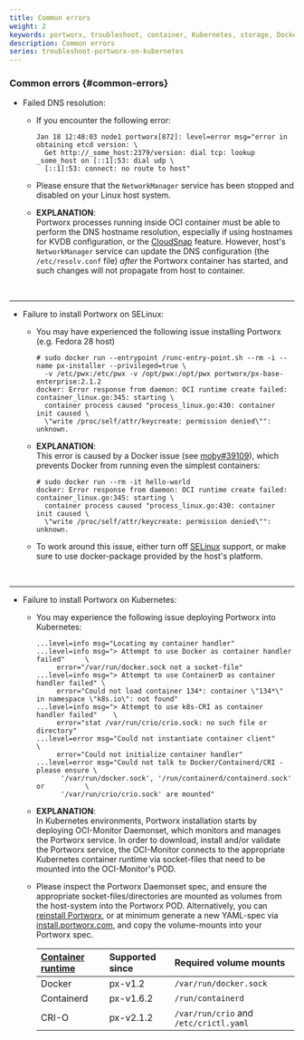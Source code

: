 ```yaml
---
title: Common errors
weight: 2
keywords: portworx, troubleshoot, container, Kubernetes, storage, Docker, k8s, pv, persistent disk, debug
description: Common errors
series: troubleshoot-portworx-on-kubernetes
---
```


### Common errors {#common-errors}

* Failed DNS resolution:
  * If you encounter the following error:

    ```
    Jan 18 12:48:03 node1 portworx[872]: level=error msg="error in obtaining etcd version: \
      Get http://_some_host:2379/version: dial tcp: lookup _some_host on [::1]:53: dial udp \
      [::1]:53: connect: no route to host"
    ```

  * Please ensure that the `NetworkManager` service has been stopped and disabled on your Linux host system.
  * **EXPLANATION**:<br/> Portworx processes running inside OCI container must be able to perform the DNS hostname resolution,
    especially if using hostnames for KVDB configuration, or the [CloudSnap](/reference/cli/cloud-snaps/) feature.
    However, host's `NetworkManager` service can update the DNS configuration (the `/etc/resolv.conf` file) _after_
    the Portworx container has started, and such changes will not propagate from host to container.
<br/>

---

* Failure to install Portworx on SELinux:
  * You may have experienced the following issue installing Portworx  (e.g. Fedora 28 host)

    ```
    # sudo docker run --entrypoint /runc-entry-point.sh --rm -i --name px-installer --privileged=true \
      -v /etc/pwx:/etc/pwx -v /opt/pwx:/opt/pwx portworx/px-base-enterprise:2.1.2
    docker: Error response from daemon: OCI runtime create failed: container_linux.go:345: starting \
      container process caused "process_linux.go:430: container init caused \
      \"write /proc/self/attr/keycreate: permission denied\"": unknown.
    ```

  * **EXPLANATION**:<br/> This error is caused by a Docker issue (see [moby#39109](https://github.com/moby/moby/issues/39109)),
    which prevents Docker from running even the simplest containers:

    ```
    # sudo docker run --rm -it hello-world
    docker: Error response from daemon: OCI runtime create failed: container_linux.go:345: starting \
      container process caused "process_linux.go:430: container init caused \
      \"write /proc/self/attr/keycreate: permission denied\"": unknown.
    ```

  * To work around this issue, either turn off [SELinux](https://en.wikipedia.org/wiki/Security-Enhanced_Linux)
    support, or make sure to use docker-package provided by the host's platform.
<br/>

---

* Failure to install Portworx on Kubernetes:
  * You may experience the following issue deploying Portworx into Kubernetes:

    ```
    ...level=info msg="Locating my container handler"
    ...level=info msg="> Attempt to use Docker as container handler failed"     \
         error="/var/run/docker.sock not a socket-file"
    ...level=info msg="> Attempt to use ContainerD as container handler failed" \
         error="Could not load container 134*: container \"134*\" in namespace \"k8s.io\": not found"
    ...level=info msg="> Attempt to use k8s-CRI as container handler failed"    \
         error="stat /var/run/crio/crio.sock: no such file or directory"
    ...level=error msg="Could not instantiate container client"                 \
         error="Could not initialize container handler"
    ...level=error msg="Could not talk to Docker/Containerd/CRI - please ensure \
          '/var/run/docker.sock', '/run/containerd/containerd.sock' or          \
          '/var/run/crio/crio.sock' are mounted"
    ```

  * **EXPLANATION**:<br/> In Kubernetes environments, Portworx installation starts by deploying OCI-Monitor Daemonset,
    which monitors and manages the Portworx service.
    In order to download, install and/or validate the Portworx service, the OCI-Monitor connects to the appropriate
    Kubernetes container runtime via socket-files that need to be mounted into the OCI-Monitor's POD.
  * Please inspect the Portworx Daemonset spec, and ensure the appropriate socket-files/directories are mounted as volumes
    from the host-system into the Portworx POD.
    Alternatively, you can [reinstall Portworx](/portworx-install-with-kubernetes/), or at minimum generate a new
    YAML-spec via [install.portworx.com](https://install.portworx.com), and copy the volume-mounts into your Portworx spec.

    | [Container runtime](https://kubernetes.io/docs/setup/production-environment/container-runtimes/)   | Supported since   | Required volume mounts                 |
    |:---------------------------------------------------------------------------------------------------|:------------------|:---------------------------------------|
    | Docker                                                                                             | px-v1.2           | `/var/run/docker.sock`                 |
    | Containerd                                                                                         | px-v1.6.2         | `/run/containerd`                      |
    | CRI-O                                                                                              | px-v2.1.2         | `/var/run/crio` and `/etc/crictl.yaml` |

<br/>
